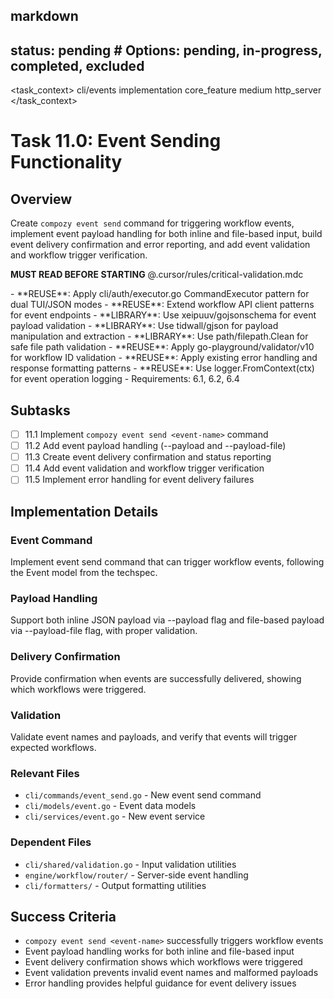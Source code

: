 ## markdown

## status: pending # Options: pending, in-progress, completed, excluded

<task_context>
<domain>cli/events</domain>
<type>implementation</type>
<scope>core_feature</scope>
<complexity>medium</complexity>
<dependencies>http_server</dependencies>
</task_context>

# Task 11.0: Event Sending Functionality

## Overview

Create `compozy event send` command for triggering workflow events, implement event payload handling for both inline and file-based input, build event delivery confirmation and error reporting, and add event validation and workflow trigger verification.

<import>**MUST READ BEFORE STARTING** @.cursor/rules/critical-validation.mdc</import>

<requirements>
- **REUSE**: Apply cli/auth/executor.go CommandExecutor pattern for dual TUI/JSON modes
- **REUSE**: Extend workflow API client patterns for event endpoints
- **LIBRARY**: Use xeipuuv/gojsonschema for event payload validation
- **LIBRARY**: Use tidwall/gjson for payload manipulation and extraction
- **LIBRARY**: Use path/filepath.Clean for safe file path validation
- **REUSE**: Apply go-playground/validator/v10 for workflow ID validation
- **REUSE**: Apply existing error handling and response formatting patterns
- **REUSE**: Use logger.FromContext(ctx) for event operation logging
- Requirements: 6.1, 6.2, 6.4
</requirements>

## Subtasks

- [ ] 11.1 Implement `compozy event send <event-name>` command
- [ ] 11.2 Add event payload handling (--payload and --payload-file)
- [ ] 11.3 Create event delivery confirmation and status reporting
- [ ] 11.4 Add event validation and workflow trigger verification
- [ ] 11.5 Implement error handling for event delivery failures

## Implementation Details

### Event Command

Implement event send command that can trigger workflow events, following the Event model from the techspec.

### Payload Handling

Support both inline JSON payload via --payload flag and file-based payload via --payload-file flag, with proper validation.

### Delivery Confirmation

Provide confirmation when events are successfully delivered, showing which workflows were triggered.

### Validation

Validate event names and payloads, and verify that events will trigger expected workflows.

### Relevant Files

- `cli/commands/event_send.go` - New event send command
- `cli/models/event.go` - Event data models
- `cli/services/event.go` - New event service

### Dependent Files

- `cli/shared/validation.go` - Input validation utilities
- `engine/workflow/router/` - Server-side event handling
- `cli/formatters/` - Output formatting utilities

## Success Criteria

- `compozy event send <event-name>` successfully triggers workflow events
- Event payload handling works for both inline and file-based input
- Event delivery confirmation shows which workflows were triggered
- Event validation prevents invalid event names and malformed payloads
- Error handling provides helpful guidance for event delivery issues
